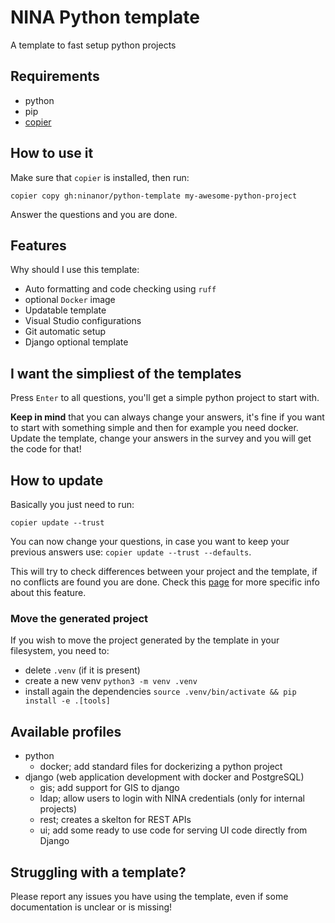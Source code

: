 # NINA Python template
A template to fast setup python projects

## Requirements
- python
- pip
- [copier](https://github.com/copier-org/copier)

## How to use it
Make sure that `copier` is installed, then run:

```
copier copy gh:ninanor/python-template my-awesome-python-project
```

Answer the questions and you are done.


## Features
Why should I use this template:

- Auto formatting and code checking using `ruff`
- optional `Docker` image
- Updatable template
- Visual Studio configurations
- Git automatic setup
- Django optional template

## I want the simpliest of the templates
Press `Enter` to all questions, you'll get a simple python project to start with.

**Keep in mind** that you can always change your answers, it's fine if you want to start with something simple and then for example you need docker. Update the template, change your answers in the survey and you will get the code for that!

## How to update
Basically you just need to run:
```
copier update --trust
```

You can now change your questions, in case you want to keep your previous answers use: `copier update --trust --defaults`.

This will try to check differences between your project and the template, if no conflicts are found you are done.
Check this [page](https://copier.readthedocs.io/en/stable/updating/) for more specific info about this feature.


### Move the generated project
If you wish to move the project generated by the template in your filesystem, you need to:
- delete `.venv` (if it is present)
- create a new venv `python3 -m venv .venv`
- install again the dependencies `source .venv/bin/activate && pip install -e .[tools]`

## Available profiles
- python
    - docker; add standard files for dockerizing a python project
- django (web application development with docker and PostgreSQL)
    - gis; add support for GIS to django
    - ldap; allow users to login with NINA credentials (only for internal projects)
    - rest; creates a skelton for REST APIs
    - ui; add some ready to use code for serving UI code directly from Django


## Struggling with a template?
Please report any issues you have using the template, even if some documentation is unclear or is missing!
